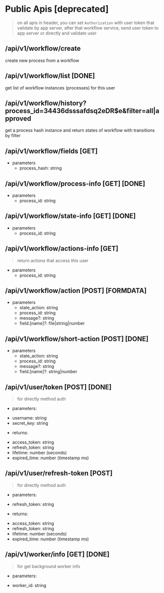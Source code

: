 # Public Apis [deprecated]

> on all apis in header, you can set `Authorization` with user token that validate by app server, after that workflow service, send user token to app server or directly and validate user

## /api/v1/workflow/create
create new process from a workflow
## /api/v1/workflow/list [DONE]
get list of workflow instances (processes) for this user

## /api/v1/workflow/history?process_id=34436dsssafdsq2eDR$e&filter=all|approved
get a process hash instance and return states of workflow with transitions by filter

## /api/v1/workflow/fields [GET]
* parameters
    - process_hash: string

## /api/v1/workflow/process-info [GET] [DONE]
* parameters
    - process_id: string
## /api/v1/workflow/state-info [GET] [DONE]
* parameters
    - process_id: string

## /api/v1/workflow/actions-info [GET]
> return actions that access this user
* parameters
    - process_id: string

## /api/v1/workflow/action [POST] [FORMDATA]
- parameters
    - state_action: string
    - process_id: string
    - message?: string
    - field.[name]?: file|string|number

## /api/v1/workflow/short-action [POST] [DONE]
- parameters
    - state_action: string
    - process_id: string
    - message?: string
    - field.[name]?: string|number

## /api/v1/user/token [POST] [DONE]
> for directly method auth
* parameters:
- username: string
- secret_key: string
* returns:
- access_token: string
- refresh_token: string
- lifetime: number (seconds)
- expired_time: number (timestamp ms)
## /api/v1/user/refresh-token [POST]
> for directly method auth
* parameters:
- refresh_token: string
* returns:
- access_token: string
- refresh_token: string
- lifetime: number (seconds)
- expired_time: number (timestamp ms)

## /api/v1/worker/info [GET] [DONE]
> for get background worker info
* parameters:
- worker_id: string